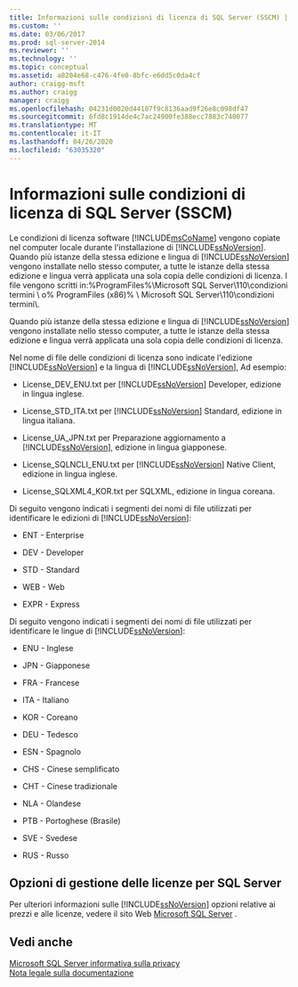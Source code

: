 ```yaml
---
title: Informazioni sulle condizioni di licenza di SQL Server (SSCM) | Microsoft Docs
ms.custom: ''
ms.date: 03/06/2017
ms.prod: sql-server-2014
ms.reviewer: ''
ms.technology: ''
ms.topic: conceptual
ms.assetid: a8204e68-c476-4fe0-8bfc-e6dd5c0da4cf
author: craigg-msft
ms.author: craigg
manager: craigg
ms.openlocfilehash: 04231d0020d44107f9c8136aad9f26e8c098df47
ms.sourcegitcommit: 6fd8c1914de4c7ac24900fe388ecc7883c740077
ms.translationtype: MT
ms.contentlocale: it-IT
ms.lasthandoff: 04/26/2020
ms.locfileid: "63035320"
---
```

# <a name="about-the-sql-server-license-terms-sscm"></a>Informazioni sulle condizioni di licenza di SQL Server (SSCM)
  Le condizioni di licenza software [!INCLUDE[msCoName](../../includes/msconame-md.md)] vengono copiate nel computer locale durante l'installazione di [!INCLUDE[ssNoVersion](../../includes/ssnoversion-md.md)]. Quando più istanze della stessa edizione e lingua di [!INCLUDE[ssNoVersion](../../includes/ssnoversion-md.md)] vengono installate nello stesso computer, a tutte le istanze della stessa edizione e lingua verrà applicata una sola copia delle condizioni di licenza. I file vengono scritti in:%ProgramFiles%\Microsoft SQL Server\110\condizioni termini \ o% ProgramFiles (x86)% \ Microsoft SQL Server\110\condizioni termini\\.  
  
 Quando più istanze della stessa edizione e lingua di [!INCLUDE[ssNoVersion](../../includes/ssnoversion-md.md)] vengono installate nello stesso computer, a tutte le istanze della stessa edizione e lingua verrà applicata una sola copia delle condizioni di licenza.  
  
 Nel nome di file delle condizioni di licenza sono indicate l'edizione [!INCLUDE[ssNoVersion](../../includes/ssnoversion-md.md)] e la lingua di [!INCLUDE[ssNoVersion](../../includes/ssnoversion-md.md)], Ad esempio:  
  
-   License_DEV_ENU.txt per [!INCLUDE[ssNoVersion](../../includes/ssnoversion-md.md)] Developer, edizione in lingua inglese.  
  
-   License_STD_ITA.txt per [!INCLUDE[ssNoVersion](../../includes/ssnoversion-md.md)] Standard, edizione in lingua italiana.  
  
-   License_UA_JPN.txt per Preparazione aggiornamento a [!INCLUDE[ssNoVersion](../../includes/ssnoversion-md.md)], edizione in lingua giapponese.  
  
-   License_SQLNCLI_ENU.txt per [!INCLUDE[ssNoVersion](../../includes/ssnoversion-md.md)] Native Client, edizione in lingua inglese.  
  
-   License_SQLXML4_KOR.txt per SQLXML, edizione in lingua coreana.  
  
 Di seguito vengono indicati i segmenti dei nomi di file utilizzati per identificare le edizioni di [!INCLUDE[ssNoVersion](../../includes/ssnoversion-md.md)]:  
  
-   ENT - Enterprise  
  
-   DEV - Developer  
  
-   STD - Standard  
  
-   WEB - Web  
  
-   EXPR - Express  
  
 Di seguito vengono indicati i segmenti dei nomi di file utilizzati per identificare le lingue di [!INCLUDE[ssNoVersion](../../includes/ssnoversion-md.md)]:  
  
-   ENU - Inglese  
  
-   JPN - Giapponese  
  
-   FRA - Francese  
  
-   ITA - Italiano  
  
-   KOR - Coreano  
  
-   DEU - Tedesco  
  
-   ESN - Spagnolo  
  
-   CHS - Cinese semplificato  
  
-   CHT - Cinese tradizionale  
  
-   NLA - Olandese  
  
-   PTB - Portoghese (Brasile)  
  
-   SVE - Svedese  
  
-   RUS - Russo  
  
## <a name="sql-server-licensing-options"></a>Opzioni di gestione delle licenze per SQL Server  
 Per ulteriori informazioni sulle [!INCLUDE[ssNoVersion](../../includes/ssnoversion-md.md)] opzioni relative ai prezzi e alle licenze, vedere il sito Web [Microsoft SQL Server](https://go.microsoft.com/fwlink/?LinkId=190955) .  
  
## <a name="see-also"></a>Vedi anche  
 [Microsoft SQL Server informativa sulla privacy](../../../2014/getting-started/microsoft-sql-server-privacy-statement.md)   
 [Nota legale sulla documentazione](../../../2014/getting-started/legal-notice-for-documentation.md)  
  
  

